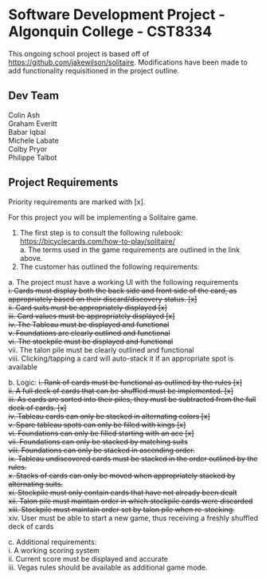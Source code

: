 # Software Development Project - Algonquin College - CST8334

This ongoing school project is based off of https://github.com/jakewilson/solitaire. Modifications have been made to add functionality requisitioned in the project outline.

## Dev Team

Colin Ash  
Graham Everitt  
Babar Iqbal  
Michele Labate  
Colby Pryor  
Philippe Talbot  


## Project Requirements

Priority requirements are marked with [x].  
  
For this project you will be implementing a Solitaire game.  
1.	The first step is to consult the following rulebook: https://bicyclecards.com/how-to-play/solitaire/  
  a.	The terms used in the game requirements are outlined in the link above.  
2.	The customer has outlined the following requirements:  
 
  a.	The project must have a working UI with the following requirements  
    ~~i.	Cards must display both the back side and front side of the card, as appropriately based on their discard/discovery status. [x]~~  
    ~~ii.	Card suits must be appropriately displayed [x]~~  
    ~~iii.	Card values must be appropriately displayed [x]~~  
    ~~iv.	The Tableau must be displayed and functional~~  
    ~~v.	Foundations are clearly outlined and functional~~  
    ~~vi.	The stockpile must be displayed and functional~~  
    vii.	The talon pile must be clearly outlined and functional  
    viii.	Clicking/tapping a card will auto-stack it if an appropriate spot is available  
    
  b.	Logic:
    ~~i.	Rank of cards must be functional as outlined by the rules [x]~~  
    ~~ii.	A full deck of cards that can be shuffled must be implemented. [x]~~  
    ~~iii.	As cards are sorted into their piles, they must be subtracted from the full deck of cards. [x]~~  
    ~~iv.	Tableau cards can only be stacked in alternating colors [x]~~  
    ~~v.	Spare tableau spots can only be filled with kings [x]~~  
    ~~vi.	Foundations can only be filled starting with an ace [x]~~  
    ~~vii.	Foundations can only be stacked by matching suits~~  
    ~~viii.	Foundations can only be stacked in ascending order.~~  
    ~~ix.	Tableau undiscovered cards must be stacked in the order outlined by the rules.~~  
    ~~x.	Stacks of cards can only be moved when appropriately stacked by alternating suits.~~  
    ~~xi.	Stockpile must only contain cards that have not already been dealt~~  
    ~~xii.	Talon pile must maintain order in which stockpile cards were discarded~~  
    ~~xiii.	Stockpile must maintain order set by talon pile when re-stocking.~~  
    xiv.	User must be able to start a new game, thus receiving a freshly shuffled deck of cards  
      
  c.	Additional requirements:  
    i.	A working scoring system  
    ii.	Current score must be displayed and accurate  
    iii.	Vegas rules should be available as additional game mode.  

